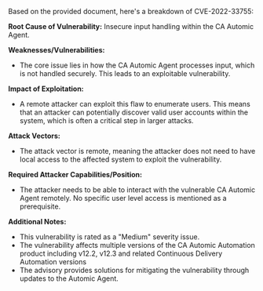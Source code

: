 Based on the provided document, here's a breakdown of CVE-2022-33755:

**Root Cause of Vulnerability:** Insecure input handling within the CA Automic Agent.

**Weaknesses/Vulnerabilities:**
*   The core issue lies in how the CA Automic Agent processes input, which is not handled securely. This leads to an exploitable vulnerability.

**Impact of Exploitation:**
*   A remote attacker can exploit this flaw to enumerate users. This means that an attacker can potentially discover valid user accounts within the system, which is often a critical step in larger attacks.

**Attack Vectors:**
*   The attack vector is remote, meaning the attacker does not need to have local access to the affected system to exploit the vulnerability.

**Required Attacker Capabilities/Position:**
*   The attacker needs to be able to interact with the vulnerable CA Automic Agent remotely. No specific user level access is mentioned as a prerequisite.

**Additional Notes:**
*   This vulnerability is rated as a "Medium" severity issue.
*   The vulnerability affects multiple versions of the CA Automic Automation product including v12.2, v12.3 and related Continuous Delivery Automation versions
*   The advisory provides solutions for mitigating the vulnerability through updates to the Automic Agent.